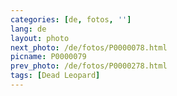 ```yaml
---
categories: [de, fotos, '']
lang: de
layout: photo
next_photo: /de/fotos/P0000078.html
picname: P0000079
prev_photo: /de/fotos/P0000278.html
tags: [Dead Leopard]
---
```

